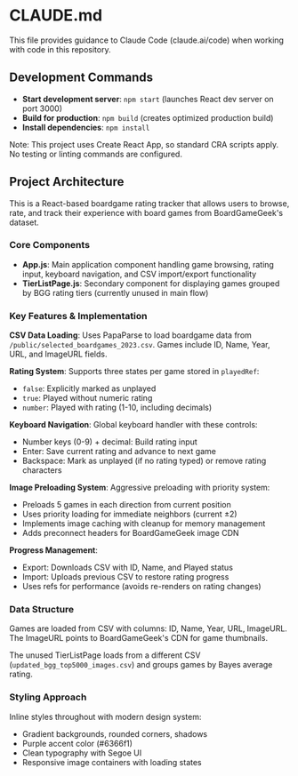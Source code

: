 # CLAUDE.md

This file provides guidance to Claude Code (claude.ai/code) when working with code in this repository.

## Development Commands

- **Start development server**: `npm start` (launches React dev server on port 3000)
- **Build for production**: `npm build` (creates optimized production build)
- **Install dependencies**: `npm install`

Note: This project uses Create React App, so standard CRA scripts apply. No testing or linting commands are configured.

## Project Architecture

This is a React-based boardgame rating tracker that allows users to browse, rate, and track their experience with board games from BoardGameGeek's dataset.

### Core Components

- **App.js**: Main application component handling game browsing, rating input, keyboard navigation, and CSV import/export functionality
- **TierListPage.js**: Secondary component for displaying games grouped by BGG rating tiers (currently unused in main flow)

### Key Features & Implementation

**CSV Data Loading**: Uses PapaParse to load boardgame data from `/public/selected_boardgames_2023.csv`. Games include ID, Name, Year, URL, and ImageURL fields.

**Rating System**: Supports three states per game stored in `playedRef`:
- `false`: Explicitly marked as unplayed
- `true`: Played without numeric rating  
- `number`: Played with rating (1-10, including decimals)

**Keyboard Navigation**: Global keyboard handler with these controls:
- Number keys (0-9) + decimal: Build rating input
- Enter: Save current rating and advance to next game
- Backspace: Mark as unplayed (if no rating typed) or remove rating characters

**Image Preloading System**: Aggressive preloading with priority system:
- Preloads 5 games in each direction from current position
- Uses priority loading for immediate neighbors (current ±2)
- Implements image caching with cleanup for memory management
- Adds preconnect headers for BoardGameGeek image CDN

**Progress Management**: 
- Export: Downloads CSV with ID, Name, and Played status
- Import: Uploads previous CSV to restore rating progress
- Uses refs for performance (avoids re-renders on rating changes)

### Data Structure

Games are loaded from CSV with columns: ID, Name, Year, URL, ImageURL. The ImageURL points to BoardGameGeek's CDN for game thumbnails.

The unused TierListPage loads from a different CSV (`updated_bgg_top5000_images.csv`) and groups games by Bayes average rating.

### Styling Approach

Inline styles throughout with modern design system:
- Gradient backgrounds, rounded corners, shadows
- Purple accent color (#6366f1) 
- Clean typography with Segoe UI
- Responsive image containers with loading states
